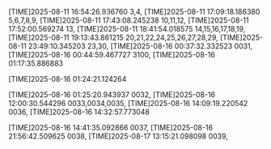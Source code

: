 
[TIME]2025-08-11 16:54:26.936760
3,4,
[TIME]2025-08-11 17:09:18.186380
5,6,7,8,9,
[TIME]2025-08-11 17:43:08.245238
10,11,12,
[TIME]2025-08-11 17:52:00.569274
13,
[TIME]2025-08-11 18:41:54.018575
14,15,16,17,18,19,
[TIME]2025-08-11 19:13:43.861215
20,21,22,24,25,26,27,28,29,
[TIME]2025-08-11 23:49:10.345203
23,30,
[TIME]2025-08-16 00:37:32.332523
0031,
[TIME]2025-08-16 00:44:59.467727
3100,
[TIME]2025-08-16 01:17:35.886883

[TIME]2025-08-16 01:24:21.124264

[TIME]2025-08-16 01:25:20.943937
0032,
[TIME]2025-08-16 12:00:30.544296
0033,0034,0035,
[TIME]2025-08-16 14:09:19.220542
0036,
[TIME]2025-08-16 14:32:57.773048

[TIME]2025-08-16 14:41:35.092866
0037,
[TIME]2025-08-16 21:56:42.509625
0038,
[TIME]2025-08-17 13:15:21.098098
0039,
